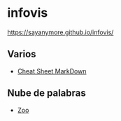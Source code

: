 # infovis

https://sayanymore.github.io/infovis/

## Varios

* [Cheat Sheet MarkDown](https://github.com/adam-p/markdown-here/wiki/Markdown-Cheatsheet)

## Nube de palabras

* [Zoo](https://colab.research.google.com/drive/1BE56doDwvRMYLcHThFuXXYgGRujKY8Ag?usp=sharing)
